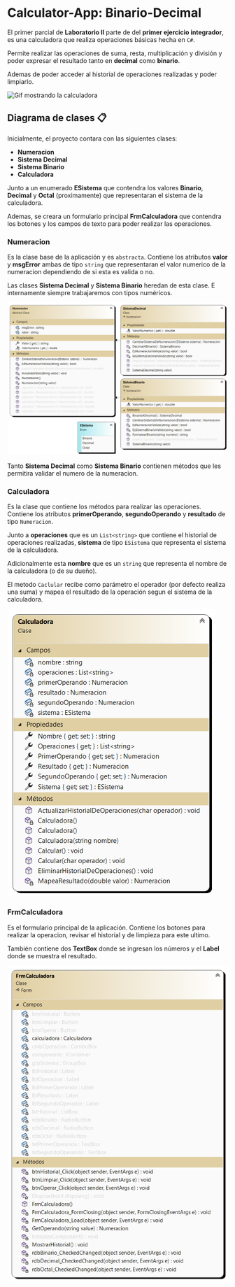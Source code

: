 # Calculator-App: Binario-Decimal

El primer parcial de **Laboratorio II** parte de del **primer ejercicio integrador**, es una calculadora que realiza operaciones básicas hecha en `C#`.

Permite realizar las operaciones de suma, resta, multiplicación y división y poder expresar el resultado tanto en **decimal** como **binario**.

Ademas de poder acceder al historial de operaciones realizadas y poder limpiarlo.

![Gif mostrando la calculadora](src/vid/Preview-Calculator-App.gif)

## Diagrama de clases 📋

Inicialmente, el proyecto contara con las siguientes clases:

- **Numeracion**
- **Sistema Decimal**
- **Sistema Binario**
- **Calculadora**

Junto a un enumerado **ESistema** que contendra los valores **Binario**, **Decimal** y **Octal** (proximamente) que representaran el sistema de la calculadora.

Ademas, se creara un formulario principal **FrmCalculadora** que contendra los botones y los campos de texto para poder realizar las operaciones.

### Numeracion

Es la clase base de la aplicación y es `abstracta`. Contiene los atributos **valor** y **msgError** ambas de tipo `string` que representaran el valor numerico de la numeracion dependiendo de si esta es valida o no. 

Las clases **Sistema Decimal** y **Sistema Binario** heredan de esta clase. E internamente siempre trabajaremos con tipos numéricos.

![Diagrama de clases](src/img/Diagrama-Numeracion.png)

Tanto **Sistema Decimal** como **Sistema Binario** contienen métodos que les permitira validar el numero de la numeracion.

### Calculadora

Es la clase que contiene los métodos para realizar las operaciones. Contiene los atributos **primerOperando**, **segundoOperando** y **resultado** de tipo `Numeracion`. 

Junto a **operaciones** que es un `List<string>` que contiene el historial de operaciones realizadas, **sistema** de tipo `ESistema` que representa el sistema de la calculadora. 

Adicionalmente esta **nombre** que es un `string` que representa el nombre de la calculadora (o de su dueño).

El metodo `Caclular` recibe como parámetro el operador (por defecto realiza una suma) y mapea el resultado de la operación segun el sistema de la calculadora.

![Diagrama de clases](src/img/Diagrama-Calculadora.png)

### FrmCalculadora

Es el formulario principal de la aplicación. Contiene los botones para realizar la operacion, revisar el historial y de limpieza para este ultimo. 

También contiene dos **TextBox** donde se ingresan los números y el **Label** donde se muestra el resultado.

![Diagrama de clases](src/img/Diagrama-Formulario.png)